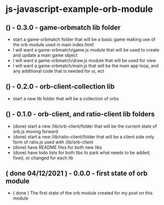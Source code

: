 # js-javascript-example-orb-module

## () - 0.3.0 - game-orbmatch lib folder
* start a game-orbmatch folder that will be a basic game making use of the orb module used in main index.html
* I will want a game-orbmatch/game.js module that will be used to create and update a main game object
* I will want a game-orbmatch/draw.js module that will be used for view
* I will want a game-orbmatch/main.js that will be the main app loop, and any additional code that is needed for ui, ect

## () - 0.2.0 - orb-client-collection lib
* start a new lib folder that will be a collection of orbs

## () - 0.1.0 - orb-client, and ratio-client lib folders
* (done) start a new /lib/orb-client/folder that will be the current state of orb.js moving forward
* (done) start a new /lib/ratio-client/folder that will be a client side only form of ratio.js used with /lib/orb-client
* (done) have README files for both new libs
* (done) have todo lists for both libs to park what needs to be added, fixed, or changed for each lib

## ( done 04/12/2021 ) - 0.0.0 - first state of orb module
* ( done ) The first state of the orb module created for my post on this module